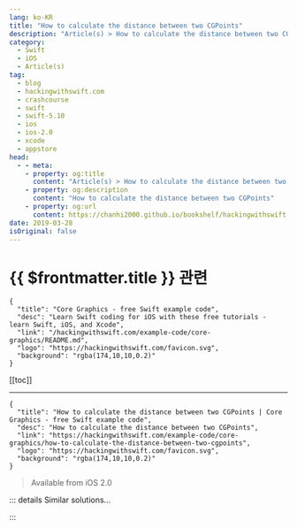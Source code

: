 ```yaml
---
lang: ko-KR
title: "How to calculate the distance between two CGPoints"
description: "Article(s) > How to calculate the distance between two CGPoints"
category:
  - Swift
  - iOS
  - Article(s)
tag: 
  - blog
  - hackingwithswift.com
  - crashcourse
  - swift
  - swift-5.10
  - ios
  - ios-2.0
  - xcode
  - appstore
head:
  - - meta:
    - property: og:title
      content: "Article(s) > How to calculate the distance between two CGPoints"
    - property: og:description
      content: "How to calculate the distance between two CGPoints"
    - property: og:url
      content: https://chanhi2000.github.io/bookshelf/hackingwithswift.com/example-code/core-graphics/how-to-calculate-the-distance-between-two-cgpoints.html
date: 2019-03-28
isOriginal: false
---
```


# {{ $frontmatter.title }} 관련

```component VPCard
{
  "title": "Core Graphics - free Swift example code",
  "desc": "Learn Swift coding for iOS with these free tutorials - learn Swift, iOS, and Xcode",
  "link": "/hackingwithswift.com/example-code/core-graphics/README.md",
  "logo": "https://hackingwithswift.com/favicon.svg",
  "background": "rgba(174,10,10,0.2)"
}
```

[[toc]]

---

```component VPCard
{
  "title": "How to calculate the distance between two CGPoints | Core Graphics - free Swift example code",
  "desc": "How to calculate the distance between two CGPoints",
  "link": "https://hackingwithswift.com/example-code/core-graphics/how-to-calculate-the-distance-between-two-cgpoints",
  "logo": "https://hackingwithswift.com/favicon.svg",
  "background": "rgba(174,10,10,0.2)"
}
```

> Available from iOS 2.0

<!-- TODO: 작성 -->

<!-- 
You can calculate the distance between two `CGPoints` by using Pythagoras's theorem, but be warned: calculating square roots is not fast, so if possible you want to avoid it. More on that in a moment, but first here's the code you need:

```swift
func CGPointDistanceSquared(from: CGPoint, to: CGPoint) -> CGFloat {
    return (from.x - to.x) * (from.x - to.x) + (from.y - to.y) * (from.y - to.y)
}

func CGPointDistance(from: CGPoint, to: CGPoint) -> CGFloat {
    return sqrt(CGPointDistanceSquared(from: from, to: to))
}
```

Note that there are two functions: one for returning the distance between two points, and one for returning the distance squared between two points. The latter one doesn't use a square root, which makes it substantially faster. This means if you want to check "did the user tap within a 10-point radius of this position?" it's faster to square that 10 (to make 100) then use `CGPointDistanceSquared()` instead.

-->

::: details Similar solutions…

<!--
/example-code/core-graphics/how-to-calculate-the-manhattan-distance-between-two-cgpoints">How to calculate the Manhattan distance between two CGPoints 
/example-code/core-graphics/how-to-calculate-the-point-where-two-lines-intersect">How to calculate the point where two lines intersect 
/example-code/cryptokit/how-to-calculate-the-sha-hash-of-a-string-or-data-instance">How to calculate the SHA hash of a String or Data instance 
/example-code/strings/how-to-calculate-the-rot13-of-a-string">How to calculate the ROT13 of a string 
/example-code/language/how-to-calculate-division-remainder-using-modulo">How to calculate division remainder using modulo</a>  
-->

:::

